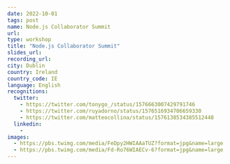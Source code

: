 ```yaml
---
date: 2022-10-01
tags: post
name: Node.js Collaborator Summit
url: 
type: workshop
title: "Node.js Collaborator Summit"
slides_url:
recording_url: 
city: Dublin
country: Ireland 
country_code: IE
language: English
recognitions:
  twitter:
    - https://twitter.com/tonygo_/status/1576663007429791746
    - https://twitter.com/ruyadorno/status/1576516934706659330
    - https://twitter.com/matteocollina/status/1576138534385512448
  linkedin:
    - 
images:
  - https://pbs.twimg.com/media/FeDpy2HWIAAaTUZ?format=jpg&name=large
  - https://pbs.twimg.com/media/Fd-Ro76WIAECv-6?format=jpg&name=large
---
```

